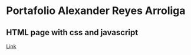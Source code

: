 # Portafolio Alexander Reyes Arroliga

## HTML page with css and javascript

[Link](https://github.com/AlexanderReyesArroliga/Portafolio/tree/main/Html-css-javascript_project)

